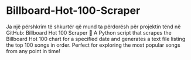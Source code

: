 # Billboard-Hot-100-Scraper
 Ja një përshkrim të shkurtër që mund ta përdorësh për projektin tënd në GitHub:  Billboard Hot 100 Scraper 🎵  A Python script that scrapes the Billboard Hot 100 chart for a specified date and generates a text file listing the top 100 songs in order. Perfect for exploring the most popular songs from any point in time!
